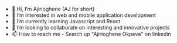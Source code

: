 - 👋 Hi, I’m Ajirioghene (AJ for short)
- 👀 I’m interested in web and mobile application development
- 🌱 I’m currently learning Javascript and React
- 💞️ I’m looking to collaborate on interesting and innovative projects
- 📫 How to reach me - Search up "Ajirioghene Okpeva" on linkedin

<!---
blackgram/blackgram is a ✨ special ✨ repository because its `README.md` (this file) appears on your GitHub profile.
You can click the Preview link to take a look at your changes.
--->
